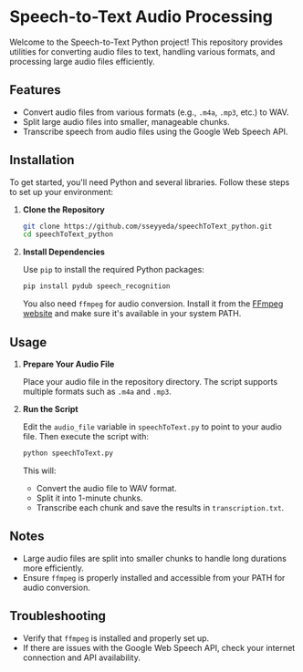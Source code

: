 
# Speech-to-Text Audio Processing

Welcome to the Speech-to-Text Python project! This repository provides utilities for converting audio files to text, handling various formats, and processing large audio files efficiently.

## Features

- Convert audio files from various formats (e.g., `.m4a`, `.mp3`, etc.) to WAV.
- Split large audio files into smaller, manageable chunks.
- Transcribe speech from audio files using the Google Web Speech API.

## Installation

To get started, you'll need Python and several libraries. Follow these steps to set up your environment:

1. **Clone the Repository**

   ```bash
   git clone https://github.com/sseyyeda/speechToText_python.git
   cd speechToText_python
   ```

2. **Install Dependencies**

   Use `pip` to install the required Python packages:

   ```bash
   pip install pydub speech_recognition
   ```

   You also need `ffmpeg` for audio conversion. Install it from the [FFmpeg website](https://ffmpeg.org/download.html) and make sure it's available in your system PATH.

## Usage

1. **Prepare Your Audio File**

   Place your audio file in the repository directory. The script supports multiple formats such as `.m4a` and `.mp3`.

2. **Run the Script**

   Edit the `audio_file` variable in `speechToText.py` to point to your audio file. Then execute the script with:

   ```bash
   python speechToText.py
   ```

   This will:
   - Convert the audio file to WAV format.
   - Split it into 1-minute chunks.
   - Transcribe each chunk and save the results in `transcription.txt`.

## Notes

- Large audio files are split into smaller chunks to handle long durations more efficiently.
- Ensure `ffmpeg` is properly installed and accessible from your PATH for audio conversion.

## Troubleshooting

- Verify that `ffmpeg` is installed and properly set up.
- If there are issues with the Google Web Speech API, check your internet connection and API availability.


